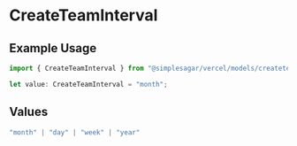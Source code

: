 # CreateTeamInterval

## Example Usage

```typescript
import { CreateTeamInterval } from "@simplesagar/vercel/models/createteamop.js";

let value: CreateTeamInterval = "month";
```

## Values

```typescript
"month" | "day" | "week" | "year"
```